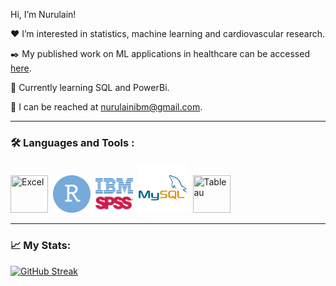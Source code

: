 Hi, I’m Nurulain!

❤️ I’m interested in statistics, machine learning and cardiovascular research.

✒️ My published work on ML applications in healthcare can be accessed [here](https://www.researchgate.net/profile/Nurulain-Ibrahim).

📘 Currently learning SQL and PowerBi.

📧 I can be reached at nurulainibm@gmail.com. 

---

### :hammer_and_wrench: Languages and Tools :
<div>
  <img src="https://upload.wikimedia.org/wikipedia/commons/3/34/Microsoft_Office_Excel_%282019%E2%80%93present%29.svg" title="Excel" width="60" height="60"/>&nbsp;
  <img src="https://github.com/devicons/devicon/blob/master/icons/rstudio/rstudio-original.svg" title="R" width="60" height="60"/>&nbsp;
  <img src="https://github.com/devicons/devicon/blob/master/icons/spss/spss-original.svg" title="SPSS" width="60" height="60"/>&nbsp;
  <img src="https://github.com/devicons/devicon/blob/master/icons/mysql/mysql-original-wordmark.svg" title="MySQL" width="80" height="80"/>&nbsp;
  <img src="https://surveymonkey-assets.s3.amazonaws.com/papiasset/apps/logos/2e989404-aed0-41ea-9198-ddc1c76d7a4a" title="Tableau" width="60" height="60"/>&nbsp;
</div>

---

### :chart_with_upwards_trend: My Stats: 
[![GitHub Streak](https://streak-stats.demolab.com/?user=nurulainibm)](https://git.io/streak-stats)


<!---
nurulainibm/nurulainibm is a ✨ special ✨ repository because its `README.md` (this file) appears on your GitHub profile.
You can click the Preview link to take a look at your changes.
--->
